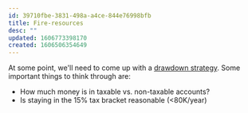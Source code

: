```yaml
---
id: 39710fbe-3831-498a-a4ce-844e76998bfb
title: Fire-resources
desc: ""
updated: 1606773398170
created: 1606506354649
---
```


At some point, we'll need to come up with a [drawdown strategy](https://livingafi.com/2014/05/18/drawdown-part-3-strategy/). Some important things to think through are:

- How much money is in taxable vs. non-taxable accounts?
- Is staying in the 15% tax bracket reasonable (<80K/year)
